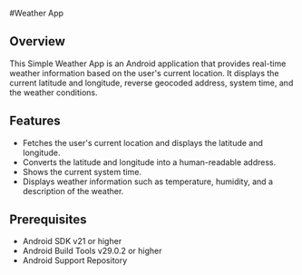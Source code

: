 #Weather App

## Overview
This Simple Weather App is an Android application that provides real-time weather information based on the user's current location. It displays the current latitude and longitude, reverse geocoded address, system time, and the weather conditions.

## Features
- Fetches the user's current location and displays the latitude and longitude.
- Converts the latitude and longitude into a human-readable address.
- Shows the current system time.
- Displays weather information such as temperature, humidity, and a description of the weather.

## Prerequisites
- Android SDK v21 or higher
- Android Build Tools v29.0.2 or higher
- Android Support Repository
